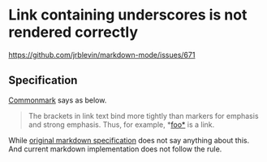 # Link containing underscores is not rendered correctly

https://github.com/jrblevin/markdown-mode/issues/671

## Specification

[Commonmark](https://spec.commonmark.org/0.30/#links) says as below. 

> The brackets in link text bind more tightly than markers for emphasis and strong emphasis. Thus, for example, *[foo*](url) is a link.

While [original markdown specification](https://daringfireball.net/projects/markdown/syntax) does not say anything about this. And current markdown implementation does not follow the rule.
